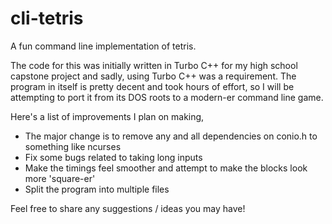 # cli-tetris
A fun command line implementation of tetris.

The code for this was initially written in Turbo C++ for my high school capstone project and sadly, using Turbo C++ was a requirement. The program in itself is pretty decent and took hours of effort, so I will be attempting to port it from its DOS roots to a modern-er command line game. 

Here's a list of improvements I plan on making,

- The major change is to remove any and all dependencies on conio.h to something like ncurses
- Fix some bugs related to taking long inputs
- Make the timings feel smoother and attempt to make the blocks look more 'square-er'
- Split the program into multiple files

Feel free to share any suggestions / ideas you may have!


